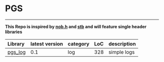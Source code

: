 # PGS

---

**This Repo is inspired by [nob.h](https://github.com/tsoding/nob.h) and [stb](https://github.com/nothings/stb) and will feature single header libraries**

|Library|latest version|category|LoC|description|
|:-|:-|:-|:-|:-|
|[pgs_log](pgs_log.h)|0.1|log|328|simple logs|
